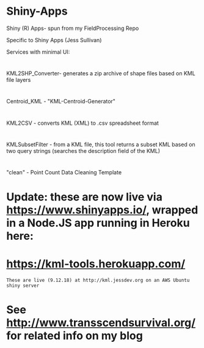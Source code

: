 # Shiny-Apps
Shiny (R) Apps- spun from my FieldProcessing Repo

Specific to Shiny Apps (Jess Sullivan) 

Services with minimal UI:
#
KML2SHP_Converter- generates a zip archive of shape files based on KML file layers
#
Centroid_KML - "KML-Centroid-Generator" 
#
KML2CSV - converts KML (XML) to .csv spreadsheet format
#
KMLSubsetFilter - from a KML file, this tool returns a subset KML based on two query strings (searches the description field of the KML)
#
#
"clean" - Point Count Data Cleaning Template
# 
# Update: these are now live via https://www.shinyapps.io/, wrapped in a Node.JS app running in Heroku here:
# https://kml-tools.herokuapp.com/
```These are live (9.12.18) at http://kml.jessdev.org on an AWS Ubuntu shiny server```
#
# See http://www.transscendsurvival.org/ for related info on my blog
